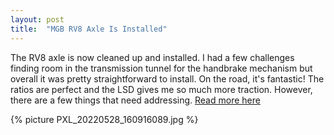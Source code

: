 ```yaml
---
layout: post
title:  "MGB RV8 Axle Is Installed"
---
```

The RV8 axle is now cleaned up and installed. I had a few challenges finding room in the transmission tunnel for the handbrake mechanism but overall it was pretty straightforward to install. On the road, it's fantastic! The ratios are perfect and the LSD gives me so much more traction. However, there are a few things that need addressing. [Read more here](/engineswap/axle/)

{% picture PXL_20220528_160916089.jpg %}

